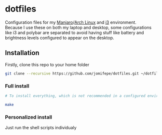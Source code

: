 # dotfiles
Configuration files for my [Manjaro](https://manjaro.org/)/[Arch Linux](https://www.archlinux.org/) and [i3](https://i3wm.org/) environment.  
Because I use these on both my laptop and desktop, some configurations like i3 and polybar are separated to avoid having stuff like battery and brightness levels configured to appear on the desktop.

## Installation
Firstly, clone this repo to your home folder
```bash
git clone --recursive https://github.com/jomifepe/dotfiles.git ~/dotfiles
```
### Full install
```bash
# To install everything, which is not recommended in a configured environment, only on a fresh install

make
```
### Personalized install
Just run the shell scripts individualy
